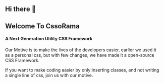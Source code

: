 ## Hi there 👋

## Welcome To CssoRama
#### A Next Generation Utility CSS Framework

Our Motive is to make the lives of the developers easier, earlier we used it as a personal css, but with few changes, we have made it a open-source CSS Framework.

If you want to make coding easier by only inserting classes, and not writing a single line of css, join us with our motive.
